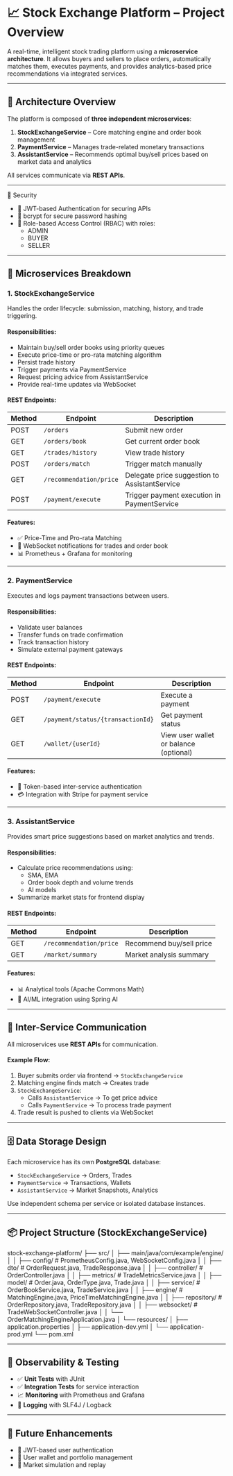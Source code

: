 # 📈 Stock Exchange Platform – Project Overview

A real-time, intelligent stock trading platform using a **microservice architecture**. It allows buyers and sellers to place orders, automatically matches them, executes payments, and provides analytics-based price recommendations via integrated services.

---

## 🧩 Architecture Overview

The platform is composed of **three independent microservices**:

1. **StockExchangeService** – Core matching engine and order book management
2. **PaymentService** – Manages trade-related monetary transactions
3. **AssistantService** – Recommends optimal buy/sell prices based on market data and analytics

All services communicate via **REST APIs**.

---

🔐 Security
- 🔗 JWT-based Authentication for securing APIs
- 🔑 bcrypt for secure password hashing
- 👥 Role-based Access Control (RBAC) with roles:
  - ADMIN
  - BUYER
  - SELLER

---

## 🧱 Microservices Breakdown

### 1. StockExchangeService

Handles the order lifecycle: submission, matching, history, and trade triggering.

#### Responsibilities:
- Maintain buy/sell order books using priority queues
- Execute price-time or pro-rata matching algorithm
- Persist trade history
- Trigger payments via PaymentService
- Request pricing advice from AssistantService
- Provide real-time updates via WebSocket

#### REST Endpoints:
| Method | Endpoint | Description |
|--------|----------|-------------|
| POST   | `/orders` | Submit new order |
| GET    | `/orders/book` | Get current order book |
| GET    | `/trades/history` | View trade history |
| POST   | `/orders/match` | Trigger match manually |
| GET    | `/recommendation/price` | Delegate price suggestion to AssistantService |
| POST   | `/payment/execute` | Trigger payment execution in PaymentService |

#### Features:
- ✅ Price-Time and Pro-rata Matching
- 📡 WebSocket notifications for trades and order book
- 📊 Prometheus + Grafana for monitoring

---

### 2. PaymentService

Executes and logs payment transactions between users.

#### Responsibilities:
- Validate user balances
- Transfer funds on trade confirmation
- Track transaction history
- Simulate external payment gateways

#### REST Endpoints:
| Method | Endpoint | Description |
|--------|----------|-------------|
| POST   | `/payment/execute` | Execute a payment |
| GET    | `/payment/status/{transactionId}` | Get payment status |
| GET    | `/wallet/{userId}` | View user wallet or balance (optional) |

#### Features:
- 🔐 Token-based inter-service authentication
- 💳 Integration with Stripe for payment service

---

### 3. AssistantService

Provides smart price suggestions based on market analytics and trends.

#### Responsibilities:
- Calculate price recommendations using:
  - SMA, EMA
  - Order book depth and volume trends
  - AI models
- Summarize market stats for frontend display

#### REST Endpoints:
| Method | Endpoint | Description |
|--------|----------|-------------|
| GET    | `/recommendation/price` | Recommend buy/sell price |
| GET    | `/market/summary` | Market analysis summary |

#### Features:
- 📊 Analytical tools (Apache Commons Math)
- 🤖 AI/ML integration using Spring AI

---

## 📡 Inter-Service Communication

All microservices use **REST APIs** for communication.

#### Example Flow:
1. Buyer submits order via frontend → `StockExchangeService`
2. Matching engine finds match → Creates trade
3. `StockExchangeService`:
   - Calls `AssistantService` → To get price advice
   - Calls `PaymentService` → To process trade payment
4. Trade result is pushed to clients via WebSocket

---

## 🗄️ Data Storage Design

Each microservice has its own **PostgreSQL** database:

- `StockExchangeService` → Orders, Trades
- `PaymentService` → Transactions, Wallets
- `AssistantService` → Market Snapshots, Analytics

Use independent schema per service or isolated database instances.

---

## 📦 Project Structure (StockExchangeService)
stock-exchange-platform/
├── src/
│ ├── main/java/com/example/engine/
│ │ ├── config/ # PrometheusConfig.java, WebSocketConfig.java
│ │ ├── dto/ # OrderRequest.java, TradeResponse.java
│ │ ├── controller/ # OrderController.java
│ │ ├── metrics/ # TradeMetricsService.java
│ │ ├── model/ # Order.java, OrderType.java, Trade.java
│ │ ├── service/ # OrderBookService.java, TradeService.java
│ │ ├── engine/ # MatchingEngine.java, PriceTimeMatchingEngine.java
│ │ ├── repository/ # OrderRepository.java, TradeRepository.java
│ │ ├── websocket/ # TradeWebSocketController.java
│ │ └── OrderMatchingEngineApplication.java
│ └── resources/
│ ├── application.properties
│ ├── application-dev.yml
│ └── application-prod.yml
└── pom.xml

---

## 🧪 Observability & Testing

- ✅ **Unit Tests** with JUnit
- ✅ **Integration Tests** for service interaction
- 📈 **Monitoring** with Prometheus and Grafana
- 📑 **Logging** with SLF4J / Logback

---

## 🚀 Future Enhancements

- 🔐 JWT-based user authentication
- 💼 User wallet and portfolio management
- 🧪 Market simulation and replay


